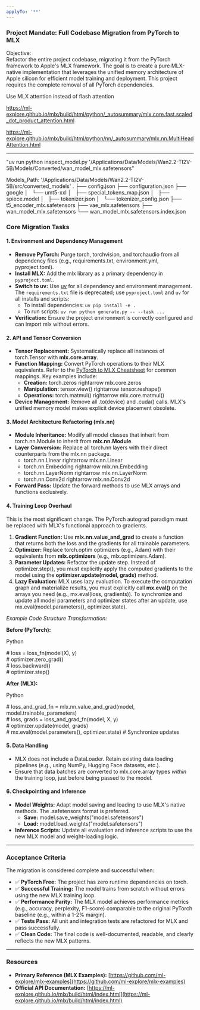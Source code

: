 ```yaml
---
applyTo: '**'
---
```

### **Project Mandate: Full Codebase Migration from PyTorch to MLX**

Objective:  
Refactor the entire project codebase, migrating it from the PyTorch framework to Apple's MLX framework. The goal is to create a pure MLX-native implementation that leverages the unified memory architecture of Apple silicon for efficient model training and deployment. This project requires the complete removal of all PyTorch dependencies.

Use MLX attention instead of flash attention

https://ml-explore.github.io/mlx/build/html/python/_autosummary/mlx.core.fast.scaled_dot_product_attention.html

https://ml-explore.github.io/mlx/build/html/python/nn/_autosummary/mlx.nn.MultiHeadAttention.html

---

"uv run python inspect_model.py '/Applications/Data/Models/Wan2.2-TI2V-5B/Models/Converted/wan_model_mlx.safetensors"

Models_Path: '/Applications/Data/Models/Wan2.2-TI2V-5B/src/converted_models'
.
├── config.json
├── configuration.json
├── google
│   └── umt5-xxl
│       ├── special_tokens_map.json
│       ├── spiece.model
│       ├── tokenizer.json
│       └── tokenizer_config.json
├── t5_encoder_mlx.safetensors
├── vae_mlx.safetensors
├── wan_model_mlx.safetensors
└── wan_model_mlx.safetensors.index.json

### **Core Migration Tasks**


#### **1\. Environment and Dependency Management**

* **Remove PyTorch:** Purge torch, torchvision, and torchaudio from all dependency files (e.g., requirements.txt, environment.yml, pyproject.toml).
* **Install MLX:** Add the mlx library as a primary dependency in `pyproject.toml`.
* **Switch to uv:** Use [uv](https://github.com/astral-sh/uv) for all dependency and environment management. The `requirements.txt` file is deprecated; use `pyproject.toml` and `uv` for all installs and scripts:
  * To install dependencies: `uv pip install -e .`
  * To run scripts: `uv run python generate.py -- --task ...`
* **Verification:** Ensure the project environment is correctly configured and can import mlx without errors.

#### **2\. API and Tensor Conversion**

* **Tensor Replacement:** Systematically replace all instances of torch.Tensor with **mlx.core.array**.  
* **Function Mapping:** Convert PyTorch operations to their MLX equivalents. Refer to the [PyTorch to MLX Cheatsheet](https://www.google.com/search?q=https://ml-explore.github.io/mlx/build/html/dev/pytorch_cheatsheet.html) for common mappings. Key examples include:  
  * **Creation:** torch.zeros rightarrow mlx.core.zeros  
  * **Manipulation:** tensor.view() rightarrow tensor.reshape()  
  * **Operations:** torch.matmul() rightarrow mlx.core.matmul()  
* **Device Management:** Remove all .to(device) and .cuda() calls. MLX's unified memory model makes explicit device placement obsolete.

#### **3\. Model Architecture Refactoring (mlx.nn)**

* **Module Inheritance:** Modify all model classes that inherit from torch.nn.Module to inherit from **mlx.nn.Module**.  
* **Layer Conversion:** Replace all torch.nn layers with their direct counterparts from the mlx.nn package.  
  * torch.nn.Linear rightarrow mlx.nn.Linear  
  * torch.nn.Embedding rightarrow mlx.nn.Embedding  
  * torch.nn.LayerNorm rightarrow mlx.nn.LayerNorm  
  * torch.nn.Conv2d rightarrow mlx.nn.Conv2d  
* **Forward Pass:** Update the forward methods to use MLX arrays and functions exclusively.

#### **4\. Training Loop Overhaul**

This is the most significant change. The PyTorch autograd paradigm must be replaced with MLX's functional approach to gradients.

1. **Gradient Function:** Use **mlx.nn.value\_and\_grad** to create a function that returns both the loss and the gradients for all trainable parameters.  
2. **Optimizer:** Replace torch.optim optimizers (e.g., Adam) with their equivalents from **mlx.optimizers** (e.g., mlx.optimizers.Adam).  
3. **Parameter Updates:** Refactor the update step. Instead of optimizer.step(), you must explicitly apply the computed gradients to the model using the **optimizer.update(model, grads)** method.  
4. **Lazy Evaluation:** MLX uses lazy evaluation. To execute the computation graph and materialize results, you must explicitly call **mx.eval()** on the arrays you need (e.g., mx.eval(loss, gradients)). To synchronize and update all model parameters and optimizer states after an update, use mx.eval(model.parameters(), optimizer.state).

*Example Code Structure Transformation:*

**Before (PyTorch):**

Python

\# loss \= loss\_fn(model(X), y)  
\# optimizer.zero\_grad()  
\# loss.backward()  
\# optimizer.step()

**After (MLX):**

Python

\# loss\_and\_grad\_fn \= mlx.nn.value\_and\_grad(model, model.trainable\_parameters)  
\# loss, grads \= loss\_and\_grad\_fn(model, X, y)  
\# optimizer.update(model, grads)  
\# mx.eval(model.parameters(), optimizer.state) \# Synchronize updates

#### **5\. Data Handling**

* MLX does not include a DataLoader. Retain existing data loading pipelines (e.g., using NumPy, Hugging Face datasets, etc.).  
* Ensure that data batches are converted to mlx.core.array types *within* the training loop, just before being passed to the model.

#### **6\. Checkpointing and Inference**

* **Model Weights:** Adapt model saving and loading to use MLX's native methods. The .safetensors format is preferred.  
  * **Save:** model.save\_weights("model.safetensors")  
  * **Load:** model.load\_weights("model.safetensors")  
* **Inference Scripts:** Update all evaluation and inference scripts to use the new MLX model and weight-loading logic.

---

### **Acceptance Criteria**

The migration is considered complete and successful when:

* ✅ **PyTorch Free:** The project has zero runtime dependencies on torch.  
* ✅ **Successful Training:** The model trains from scratch without errors using the new MLX training loop.  
* ✅ **Performance Parity:** The MLX model achieves performance metrics (e.g., accuracy, perplexity, F1-score) comparable to the original PyTorch baseline (e.g., within a 1-2% margin).  
* ✅ **Tests Pass:** All unit and integration tests are refactored for MLX and pass successfully.  
* ✅ **Clean Code:** The final code is well-documented, readable, and clearly reflects the new MLX patterns.

---

### **Resources**

* **Primary Reference (MLX Examples):** [https://github.com/ml-explore/mlx-examples](https://github.com/ml-explore/mlx-examples)  
* **Official API Documentation:** [https://ml-explore.github.io/mlx/build/html/index.html](https://ml-explore.github.io/mlx/build/html/index.html)


